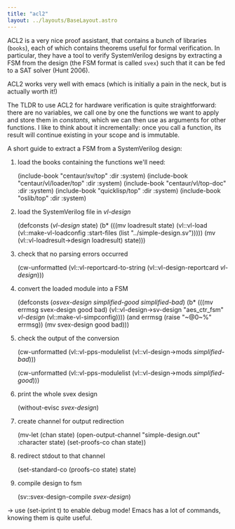 ```yaml
---
title: "acl2"
layout: ../layouts/BaseLayout.astro
---
```

ACL2 is a very nice proof assistant, that contains a bunch of libraries (`books`), each of which contains theorems useful for formal verification.
In particular, they have a tool to verify SystemVerilog designs by extracting a FSM from the design (the FSM format is called `svex`) such that it can be fed to a SAT solver (Hunt 2006).

ACL2 works very well with emacs (which is initially a pain in the neck, but is actually worth it!)

The TLDR to use ACL2 for hardware verification is quite straightforward: there are no variables, we call one by one the functions we want to apply and store them in *constants*, which
we can then use as arguments for other functions. I like to think about it incrementally: once you call a function, its result will continue existing in your scope and is immutable.

A short guide to extract a FSM from a SystemVerilog design:

1. load the books containing the functions we'll need:

    (include-book "centaur/sv/top" :dir :system)
    (include-book "centaur/vl/loader/top" :dir :system)
    (include-book "centaur/vl/top-doc" :dir :system)
    (include-book "quicklisp/top" :dir :system)
    (include-book "oslib/top" :dir :system)

2. load the SystemVerilog file in *vl-design*

    (defconsts
    (*vl-design* state)
    (b*
        (((mv loadresult state)
        (vl::vl-load (vl::make-vl-loadconfig :start-files (list "../simple-design.sv")))))
        (mv (vl::vl-loadresult->design loadresult)
            state)))

3. check that no parsing errors occurred

    (cw-unformatted (vl::vl-reportcard-to-string
                     (vl::vl-design-reportcard *vl-design*)))

4. convert the loaded module into a FSM

    (defconsts
        (*osvex-design* *simplified-good*
                            *simplified-bad*)
        (b* (((mv errmsg svex-design good bad)
            (vl::vl-design->sv-design "aes_ctr_fsm" *vl-design*
                                        (vl::make-vl-simpconfig))))
        (and errmsg (raise "~@0~%" errmsg))
        (mv svex-design good bad)))

5. check the output of the conversion

    (cw-unformatted
    (vl::vl-pps-modulelist (vl::vl-design->mods *simplified-bad*)))

    (cw-unformatted
    (vl::vl-pps-modulelist (vl::vl-design->mods *simplified-good*)))

6. print the whole svex design

    (without-evisc *svex-design*)

7. create channel for output redirection

    (mv-let (chan state)
            (open-output-channel "simple-design.out" :character state)
            (set-proofs-co chan state))

8. redirect stdout to that channel

    (set-standard-co (proofs-co state) state)

9. compile design to fsm

    (sv::svex-design-compile *svex-design*)

-> use (set-iprint t) to enable debug mode!
Emacs has a lot of commands, knowing them is quite useful.
